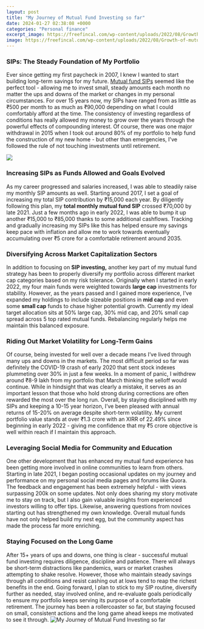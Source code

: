 ```yaml
---
layout: post
title: "My Journey of Mutual Fund Investing so far"
date: 2024-01-27 02:38:08 +0000
categories: "Personal finance"
excerpt_image: https://freefincal.com/wp-content/uploads/2022/08/Growth-of-mutual-fund-portfolio-from-June-2008-to-July-2022-768x432.jpg
image: https://freefincal.com/wp-content/uploads/2022/08/Growth-of-mutual-fund-portfolio-from-June-2008-to-July-2022-768x432.jpg
---
```


### SIPs: The Steady Foundation of My Portfolio
Ever since getting my first paycheck in 2007, I knew I wanted to start building long-term savings for my future. [Mutual fund SIPs](https://store.fi.io.vn/womens-cute-boston-terrier-american-flag-usa-patriotic-dog-lover-v-neck-t-shirt/men&) seemed like the perfect tool - allowing me to invest small, steady amounts each month no matter the ups and downs of the market or changes in my personal circumstances. For over 15 years now, my SIPs have ranged from as little as ₹500 per month to as much as ₹90,000 depending on what I could comfortably afford at the time. The consistency of investing regardless of conditions has really allowed my money to grow over the years through the powerful effects of compounding interest. Of course, there was one major withdrawal in 2015 when I took out around 80% of my portfolio to help fund the construction of my new home - but other than emergencies, I've followed the rule of not touching investments until retirement.

![](https://theboomoney.com/wp-content/uploads/2021/11/20191021051357-mutualfund.jpeg)
### Increasing SIPs as Funds Allowed and Goals Evolved 
As my career progressed and salaries increased, I was able to steadily raise my monthly SIP amounts as well. Starting around 2017, I set a goal of increasing my total SIP contribution by ₹15,000 each year. By diligently following this plan, my **total monthly mutual fund SIP** crossed ₹70,000 by late 2021. Just a few months ago in early 2022, I was able to bump it up another ₹15,000 to ₹85,000 thanks to some additional cashflows. Tracking and gradually increasing my SIPs like this has helped ensure my savings keep pace with inflation and allow me to work towards eventually accumulating over ₹5 crore for a comfortable retirement around 2035.
### Diversifying Across **Market Capitalization** Sectors
In addition to focusing on **SIP investing,** another key part of my mutual fund strategy has been to properly diversify my portfolio across different market cap categories based on my risk tolerance. Originally when I started in early 2022, my four main funds were weighted towards **large cap** investments for stability. However, as the years passed and I gained more experience, I’ve expanded my holdings to include sizeable positions in **mid cap** and even some **small cap** funds to chase higher potential growth. Currently my ideal target allocation sits at 50% large cap, 30% mid cap, and 20% small cap spread across 5 top rated mutual funds. Rebalancing regularly helps me maintain this balanced exposure.
### Riding Out Market Volatility for Long-Term Gains
Of course, being invested for well over a decade means I’ve lived through many ups and downs in the markets. The most difficult period so far was definitely the COVID-19 crash of early 2020 that sent stock indexes plummeting over 30% in just a few weeks. In a moment of panic, I withdrew around ₹8-9 lakh from my portfolio that March thinking the selloff would continue. While in hindsight that was clearly a mistake, it serves as an important lesson that those who hold strong during corrections are often rewarded the most over the long run. Overall, by staying disciplined with my SIPs and keeping a 10-15 year horizon, I’ve been pleased with annual returns of 15-20% on average despite short-term volatility. My current portfolio value stands at over ₹1.3 crore with an XIRR of 22.49% since beginning in early 2022 - giving me confidence that my ₹5 crore objective is well within reach if I maintain this approach.
### Leveraging Social Media for Community and Education 
One other development that has enhanced my mutual fund experience has been getting more involved in online communities to learn from others. Starting in late 2021, I began posting occasional updates on my journey and performance on my personal social media pages and forums like Quora. The feedback and engagement has been extremely helpful - with views surpassing 200k on some updates. Not only does sharing my story motivate me to stay on track, but I also gain valuable insights from experienced investors willing to offer tips. Likewise, answering questions from novices starting out has strengthened my own knowledge. Overall mutual funds have not only helped build my nest egg, but the community aspect has made the process far more enriching.
### Staying Focused on the Long Game
After 15+ years of ups and downs, one thing is clear - successful mutual fund investing requires diligence, discipline and patience. There will always be short-term distractions like pandemics, wars or market crashes attempting to shake resolve. However, those who maintain steady savings through all conditions and resist cashing out at lows tend to reap the richest benefits in the end. Going forward, I plan to stick to my SIP routine, diversify further as needed, stay involved online, and re-evaluate goals periodically to ensure my portfolio keeps serving its purpose of a comfortable retirement. The journey has been a rollercoaster so far, but staying focused on small, consistent actions and the long game ahead keeps me motivated to see it through.
![My Journey of Mutual Fund Investing so far](https://freefincal.com/wp-content/uploads/2022/08/Growth-of-mutual-fund-portfolio-from-June-2008-to-July-2022-768x432.jpg)